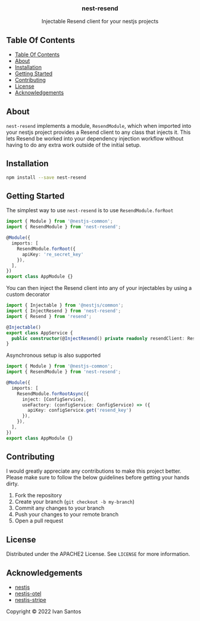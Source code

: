 <p align="center">
  <h3 align="center">
    nest-resend
  </h3>

  <p align="center">
    Injectable Resend client for your nestjs projects
  </p>
</p>

## Table Of Contents

- [Table Of Contents](#table-of-contents)
- [About](#about)
- [Installation](#installation)
- [Getting Started](#getting-started)
- [Contributing](#contributing)
- [License](#license)
- [Acknowledgements](#acknowledgements)

## About

`nest-resend` implements a module, `ResendModule`, which when imported into
your nestjs project provides a Resend client to any class that injects it. This
lets Resend be worked into your dependency injection workflow without having to
do any extra work outside of the initial setup.

## Installation

```bash
npm install --save nest-resend
```

## Getting Started

The simplest way to use `nest-resend` is to use `ResendModule.forRoot`

```typescript
import { Module } from '@nestjs-common';
import { ResendModule } from 'nest-resend';

@Module({
  imports: [
    ResendModule.forRoot({
      apiKey: 're_secret_key'
    }),
  ],
})
export class AppModule {}
```

You can then inject the Resend client into any of your injectables by using a
custom decorator

```typescript
import { Injectable } from '@nestjs/common';
import { InjectResend } from 'nest-resend';
import { Resend } from 'resend';

@Injectable()
export class AppService {
  public constructor(@InjectResend() private readonly resendClient: Resend) {}
}
```

Asynchronous setup is also supported

```typescript
import { Module } from '@nestjs-common';
import { ResendModule } from 'nest-resend';

@Module({
  imports: [
    ResendModule.forRootAsync({
      inject: [ConfigService],
      useFactory: (configService: ConfigService) => ({
        apiKey: configService.get('resend_key')
      }),
    }),
  ],
})
export class AppModule {}
```

## Contributing

I would greatly appreciate any contributions to make this project better. Please
make sure to follow the below guidelines before getting your hands dirty.

1. Fork the repository
2. Create your branch (`git checkout -b my-branch`)
3. Commit any changes to your branch
4. Push your changes to your remote branch
5. Open a pull request

## License

Distributed under the APACHE2 License. See `LICENSE` for more information.

## Acknowledgements

- [nestjs](https://nestjs.com)
- [nestjs-otel](https://github.com/pragmaticivan/nestjs-otel)
- [nestjs-stripe](https://github.com/dhaspden/nestjs-stripe)

Copyright &copy; 2022 Ivan Santos
